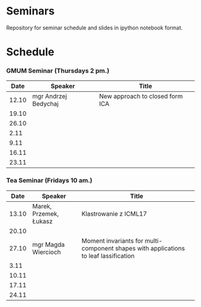 # Seminars
Repository for seminar schedule and slides in ipython notebook format.

# Schedule
### GMUM Seminar (Thursdays 2 pm.)
| Date  | Speaker                                            | Title                                                      |
|-------|----------------------------------------------------|----------------------------------------------------------- |     
| 12.10 | mgr Andrzej Bedychaj                               | New approach to closed form ICA                            |
| 19.10 |                                                    |                                                            |
| 26.10 |                                                    |                                                            |
|  2.11 |                                                    |                                                            |
|  9.11 |                                                    |                                                            |
| 16.11 |                                                    |                                                            |
| 23.11 |                                                    |                                                            |

### Tea Seminar (Fridays 10 am.)
| Date  | Speaker                                            | Title                                                      |
|-------|----------------------------------------------------|----------------------------------------------------------- | 
| 13.10 | Marek, Przemek, Łukasz                             | Klastrowanie z ICML17                                      |
| 20.10 |                                                    |                                                            |
| 27.10 | mgr Magda Wiercioch                                | Moment invariants for multi-component shapes with applications to leaf lassification                                        |
|  3.11 |                                                    |                                                            |
| 10.11 |                                                    |                                                            |
| 17.11 |                                                    |                                                            |
| 24.11 |                                                    |                                                            |
